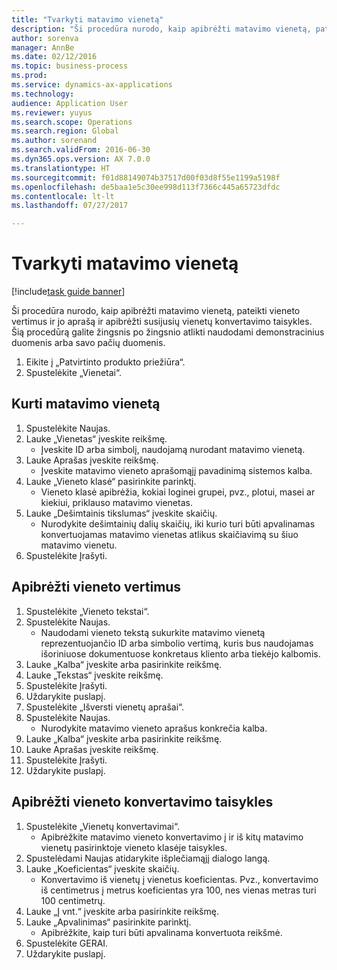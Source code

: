 ```yaml
--- 
title: "Tvarkyti matavimo vienetą"
description: "Ši procedūra nurodo, kaip apibrėžti matavimo vienetą, pateikti vieneto vertimus ir jo aprašą ir apibrėžti susijusių vienetų konvertavimo taisykles."
author: sorenva
manager: AnnBe
ms.date: 02/12/2016
ms.topic: business-process
ms.prod: 
ms.service: dynamics-ax-applications
ms.technology: 
audience: Application User
ms.reviewer: yuyus
ms.search.scope: Operations
ms.search.region: Global
ms.author: sorenand
ms.search.validFrom: 2016-06-30
ms.dyn365.ops.version: AX 7.0.0
ms.translationtype: HT
ms.sourcegitcommit: f01d88149074b37517d00f03d8f55e1199a5198f
ms.openlocfilehash: de5baa1e5c30ee998d113f7366c445a65723dfdc
ms.contentlocale: lt-lt
ms.lasthandoff: 07/27/2017

---
```

# <a name="manage-unit-of-measure"></a>Tvarkyti matavimo vienetą

[!include[task guide banner](../../includes/task-guide-banner.md)]

Ši procedūra nurodo, kaip apibrėžti matavimo vienetą, pateikti vieneto vertimus ir jo aprašą ir apibrėžti susijusių vienetų konvertavimo taisykles. Šią procedūrą galite žingsnis po žingsnio atlikti naudodami demonstracinius duomenis arba savo pačių duomenis.

1. Eikite į „Patvirtinto produkto priežiūra“.
2. Spustelėkite „Vienetai“.

## <a name="create-a-unit-of-measure"></a>Kurti matavimo vienetą
1. Spustelėkite Naujas.
2. Lauke „Vienetas“ įveskite reikšmę.
    * Įveskite ID arba simbolį, naudojamą nurodant matavimo vienetą.  
3. Lauke Aprašas įveskite reikšmę.
    * Įveskite matavimo vieneto aprašomąjį pavadinimą sistemos kalba.  
4. Lauke „Vieneto klasė“ pasirinkite parinktį.
    * Vieneto klasė apibrėžia, kokiai loginei grupei, pvz., plotui, masei ar kiekiui, priklauso matavimo vienetas.  
5. Lauke „Dešimtainis tikslumas“ įveskite skaičių.
    * Nurodykite dešimtainių dalių skaičių, iki kurio turi būti apvalinamas konvertuojamas matavimo vienetas atlikus skaičiavimą su šiuo matavimo vienetu.  
6. Spustelėkite Įrašyti.

## <a name="define-unit-translations"></a>Apibrėžti vieneto vertimus
1. Spustelėkite „Vieneto tekstai“.
2. Spustelėkite Naujas.
    * Naudodami vieneto tekstą sukurkite matavimo vienetą reprezentuojančio ID arba simbolio vertimą, kuris bus naudojamas išoriniuose dokumentuose konkretaus kliento arba tiekėjo kalbomis.  
3. Lauke „Kalba“ įveskite arba pasirinkite reikšmę.
4. Lauke „Tekstas“ įveskite reikšmę.
5. Spustelėkite Įrašyti.
6. Uždarykite puslapį.
7. Spustelėkite „Išversti vienetų aprašai“.
8. Spustelėkite Naujas.
    * Nurodykite matavimo vieneto aprašus konkrečia kalba.  
9. Lauke „Kalba“ įveskite arba pasirinkite reikšmę.
10. Lauke Aprašas įveskite reikšmę.
11. Spustelėkite Įrašyti.
12. Uždarykite puslapį.

## <a name="define-unit-conversion-rules"></a>Apibrėžti vieneto konvertavimo taisykles
1. Spustelėkite „Vienetų konvertavimai“.
    * Apibrėžkite matavimo vieneto konvertavimo į ir iš kitų matavimo vienetų pasirinktoje vieneto klasėje taisykles.  
2. Spustelėdami Naujas atidarykite išplečiamąjį dialogo langą.
3. Lauke „Koeficientas“ įveskite skaičių.
    * Konvertavimo iš vienetų į vienetus koeficientas. Pvz., konvertavimo iš centimetrus į metrus koeficientas yra 100, nes vienas metras turi 100 centimetrų.  
4. Lauke „Į vnt.“ įveskite arba pasirinkite reikšmę.
5. Lauke „Apvalinimas“ pasirinkite parinktį.
    * Apibrėžkite, kaip turi būti apvalinama konvertuota reikšmė.  
6. Spustelėkite GERAI.
7. Uždarykite puslapį.


